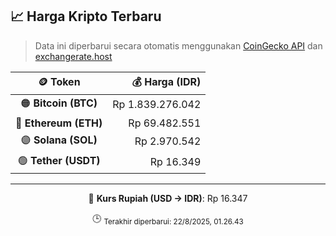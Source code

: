 

<!-- HARGA_KRIPTO -->
## 📈 Harga Kripto Terbaru

> Data ini diperbarui secara otomatis menggunakan [CoinGecko API](https://www.coingecko.com/) dan [exchangerate.host](https://exchangerate.host/)

<div align="center">

| 🪙 Token | 💰 Harga (IDR) |
|:------:|---------------:|
| 🟠 **Bitcoin (BTC)**   | Rp 1.839.276.042 |
| 🔵 **Ethereum (ETH)**  | Rp 69.482.551 |
| 🟣 **Solana (SOL)**    | Rp 2.970.542 |
| 🟢 **Tether (USDT)**   | Rp 16.349 |

---

💱 **Kurs Rupiah (USD → IDR)**: Rp 16.347

🕒 <sub>Terakhir diperbarui: 22/8/2025, 01.26.43</sub>

</div>
<!-- /HARGA_KRIPTO -->